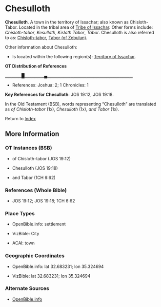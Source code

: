 # Chesulloth
**Chesulloth**. 
A town in the territory of Issachar; also known as Chisloth-Tabor. 
Located in the tribal area of [Tribe of Issachar](../../../groups/md/acai/Issachar.md). 
Other forms include: 
*Chisloth-tabor*, *Kesulloth*, *Kisloth Tabor*, *Tabor*. 
Chesulloth is also referred to as: 
[Chisloth-tabor](Chisloth-tabor.md), [Tabor (of Zebulun)](Tabor.md). 




Other information about Chesulloth:


* Is located within the following region(s): 
[Territory of Issachar](TerritoryOfIssachar.md). 


**OT Distribution of References**

▁▁▁▁▁█▁▁▁▁▁▁▄▁▁▁▁▁▁▁▁▁▁▁▁▁▁▁▁▁▁▁▁▁▁▁▁▁▁
* References: Joshua: 2; 1 Chronicles: 1



**Key References for Chesulloth**: 
JOS 19:12, JOS 19:18. 


In the Old Testament (BSB), words representing “Chesulloth” are translated as 
*of Chisloth-tabor* (1x), *Chesulloth* (1x), *and Tabor* (1x). 




Return to [Index](00-Index.md)

## More Information

### OT Instances (BSB)

* of Chisloth-tabor (JOS 19:12)

* Chesulloth (JOS 19:18)

* and Tabor (1CH 6:62)



### References (Whole Bible)

* JOS 19:12; JOS 19:18; 1CH 6:62


### Place Types

* OpenBible.info: settlement

* VizBible: City

* ACAI: town



### Geographic Coordinates

* OpenBible.info: lat 32.683231; lon 35.324694

* VizBible: lat 32.683231; lon 35.324694



### Alternate Sources

* [OpenBible.info](https://www.openbible.info/geo/ancient/ac3d92d)



